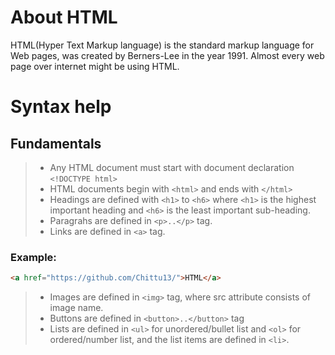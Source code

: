 # About HTML
 HTML(Hyper Text Markup language) is the standard markup language for Web pages, was created by Berners-Lee in the year 1991. Almost every web page over internet might be using HTML.
 
# Syntax help
## Fundamentals

> - Any HTML document must start with document declaration `<!DOCTYPE html>`
> - HTML documents begin with `<html>` and ends with `</html>`
> - Headings are defined with `<h1>` to `<h6>` where `<h1>` is the highest important heading and `<h6>` is the least important sub-heading.
> - Paragrahs are defined in `<p>..</p>` tag.
> - Links are defined in `<a>` tag.



### Example:
```html
<a href="https://github.com/Chittu13/">HTML</a>
```
> - Images are defined in `<img>` tag, where src attribute consists of image name.
> - Buttons are defined in `<button>..</button>` tag
> - Lists are defined in `<ul>` for unordered/bullet list and `<ol>` for ordered/number list, and the list items are defined in `<li>`.
  
 
